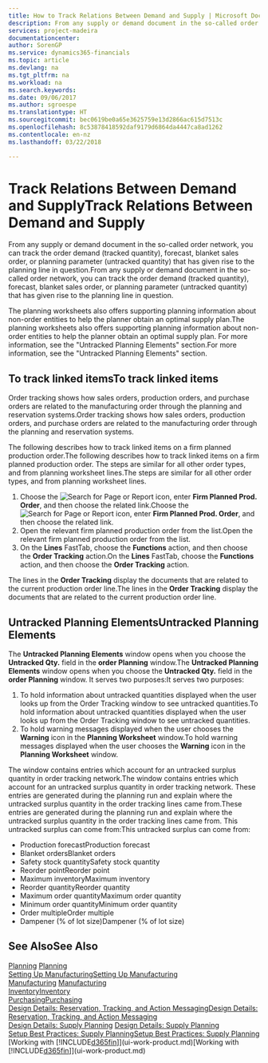 ```yaml
---
title: How to Track Relations Between Demand and Supply | Microsoft Docs
description: From any supply or demand document in the so-called order network, you can track the order demand (tracked quantity), forecast, blanket sales order, or planning parameter (untracked quantity) that has given rise to the planning line in question.
services: project-madeira
documentationcenter: 
author: SorenGP
ms.service: dynamics365-financials
ms.topic: article
ms.devlang: na
ms.tgt_pltfrm: na
ms.workload: na
ms.search.keywords: 
ms.date: 09/06/2017
ms.author: sgroespe
ms.translationtype: HT
ms.sourcegitcommit: bec0619be0a65e3625759e13d2866ac615d7513c
ms.openlocfilehash: 8c53878418592daf9179d6864da4447ca8ad1262
ms.contentlocale: en-nz
ms.lasthandoff: 03/22/2018

---
```

# <a name="track-relations-between-demand-and-supply"></a><span data-ttu-id="e896f-103">Track Relations Between Demand and Supply</span><span class="sxs-lookup"><span data-stu-id="e896f-103">Track Relations Between Demand and Supply</span></span>
<span data-ttu-id="e896f-104">From any supply or demand document in the so-called order network, you can track the order demand (tracked quantity), forecast, blanket sales order, or planning parameter (untracked quantity) that has given rise to the planning line in question.</span><span class="sxs-lookup"><span data-stu-id="e896f-104">From any supply or demand document in the so-called order network, you can track the order demand (tracked quantity), forecast, blanket sales order, or planning parameter (untracked quantity) that has given rise to the planning line in question.</span></span>

<span data-ttu-id="e896f-105">The planning worksheets also offers supporting planning information about non-order entities to help the planner obtain an optimal supply plan.</span><span class="sxs-lookup"><span data-stu-id="e896f-105">The planning worksheets also offers supporting planning information about non-order entities to help the planner obtain an optimal supply plan.</span></span> <span data-ttu-id="e896f-106">For more information, see the "Untracked Planning Elements" section.</span><span class="sxs-lookup"><span data-stu-id="e896f-106">For more information, see the "Untracked Planning Elements" section.</span></span>

## <a name="to-track-linked-items"></a><span data-ttu-id="e896f-107">To track linked items</span><span class="sxs-lookup"><span data-stu-id="e896f-107">To track linked items</span></span>
<span data-ttu-id="e896f-108">Order tracking shows how sales orders, production orders, and purchase orders are related to the manufacturing order through the planning and reservation systems.</span><span class="sxs-lookup"><span data-stu-id="e896f-108">Order tracking shows how sales orders, production orders, and purchase orders are related to the manufacturing order through the planning and reservation systems.</span></span>

<span data-ttu-id="e896f-109">The following describes how to track linked items on a firm planned production order.</span><span class="sxs-lookup"><span data-stu-id="e896f-109">The following describes how to track linked items on a firm planned production order.</span></span> <span data-ttu-id="e896f-110">The steps are similar for all other order types, and from planning worksheet lines.</span><span class="sxs-lookup"><span data-stu-id="e896f-110">The steps are similar for all other order types, and from planning worksheet lines.</span></span>

1. <span data-ttu-id="e896f-111">Choose the ![Search for Page or Report](media/ui-search/search_small.png "Search for Page or Report icon") icon, enter **Firm Planned Prod. Order**, and then choose the related link.</span><span class="sxs-lookup"><span data-stu-id="e896f-111">Choose the ![Search for Page or Report](media/ui-search/search_small.png "Search for Page or Report icon") icon, enter **Firm Planned Prod. Order**, and then choose the related link.</span></span>
2. <span data-ttu-id="e896f-112">Open the relevant firm planned production order from the list.</span><span class="sxs-lookup"><span data-stu-id="e896f-112">Open the relevant firm planned production order from the list.</span></span>
3. <span data-ttu-id="e896f-113">On the **Lines** FastTab, choose the **Functions** action, and then choose the **Order Tracking** action.</span><span class="sxs-lookup"><span data-stu-id="e896f-113">On the **Lines** FastTab, choose the **Functions** action, and then choose the **Order Tracking** action.</span></span>

<span data-ttu-id="e896f-114">The lines in the **Order Tracking** display the documents that are related to the current production order line.</span><span class="sxs-lookup"><span data-stu-id="e896f-114">The lines in the **Order Tracking** display the documents that are related to the current production order line.</span></span>

## <a name="untracked-planning-elements"></a><span data-ttu-id="e896f-115">Untracked Planning Elements</span><span class="sxs-lookup"><span data-stu-id="e896f-115">Untracked Planning Elements</span></span>
<span data-ttu-id="e896f-116">The **Untracked Planning Elements** window opens when you choose the **Untracked Qty.** field in the **order Planning** window.</span><span class="sxs-lookup"><span data-stu-id="e896f-116">The **Untracked Planning Elements** window opens when you choose the **Untracked Qty.** field in the **order Planning** window.</span></span> <span data-ttu-id="e896f-117">It serves two purposes:</span><span class="sxs-lookup"><span data-stu-id="e896f-117">It serves two purposes:</span></span>

1. <span data-ttu-id="e896f-118">To hold information about untracked quantities displayed when the user looks up from the Order Tracking window to see untracked quantities.</span><span class="sxs-lookup"><span data-stu-id="e896f-118">To hold information about untracked quantities displayed when the user looks up from the Order Tracking window to see untracked quantities.</span></span>
2. <span data-ttu-id="e896f-119">To hold warning messages displayed when the user chooses the **Warning** icon in the **Planning Worksheet** window.</span><span class="sxs-lookup"><span data-stu-id="e896f-119">To hold warning messages displayed when the user chooses the **Warning** icon in the **Planning Worksheet** window.</span></span>

<span data-ttu-id="e896f-120">The window contains entries which account for an untracked surplus quantity in order tracking network.</span><span class="sxs-lookup"><span data-stu-id="e896f-120">The window contains entries which account for an untracked surplus quantity in order tracking network.</span></span> <span data-ttu-id="e896f-121">These entries are generated during the planning run and explain where the untracked surplus quantity in the order tracking lines came from.</span><span class="sxs-lookup"><span data-stu-id="e896f-121">These entries are generated during the planning run and explain where the untracked surplus quantity in the order tracking lines came from.</span></span> <span data-ttu-id="e896f-122">This untracked surplus can come from:</span><span class="sxs-lookup"><span data-stu-id="e896f-122">This untracked surplus can come from:</span></span>

- <span data-ttu-id="e896f-123">Production forecast</span><span class="sxs-lookup"><span data-stu-id="e896f-123">Production forecast</span></span>
- <span data-ttu-id="e896f-124">Blanket orders</span><span class="sxs-lookup"><span data-stu-id="e896f-124">Blanket orders</span></span>
- <span data-ttu-id="e896f-125">Safety stock quantity</span><span class="sxs-lookup"><span data-stu-id="e896f-125">Safety stock quantity</span></span>
- <span data-ttu-id="e896f-126">Reorder point</span><span class="sxs-lookup"><span data-stu-id="e896f-126">Reorder point</span></span>
- <span data-ttu-id="e896f-127">Maximum inventory</span><span class="sxs-lookup"><span data-stu-id="e896f-127">Maximum inventory</span></span>
- <span data-ttu-id="e896f-128">Reorder quantity</span><span class="sxs-lookup"><span data-stu-id="e896f-128">Reorder quantity</span></span>
- <span data-ttu-id="e896f-129">Maximum order quantity</span><span class="sxs-lookup"><span data-stu-id="e896f-129">Maximum order quantity</span></span>
- <span data-ttu-id="e896f-130">Minimum order quantity</span><span class="sxs-lookup"><span data-stu-id="e896f-130">Minimum order quantity</span></span>
- <span data-ttu-id="e896f-131">Order multiple</span><span class="sxs-lookup"><span data-stu-id="e896f-131">Order multiple</span></span>
- <span data-ttu-id="e896f-132">Dampener (% of lot size)</span><span class="sxs-lookup"><span data-stu-id="e896f-132">Dampener (% of lot size)</span></span>

## <a name="see-also"></a><span data-ttu-id="e896f-133">See Also</span><span class="sxs-lookup"><span data-stu-id="e896f-133">See Also</span></span>  
<span data-ttu-id="e896f-134">[Planning](production-planning.md) </span><span class="sxs-lookup"><span data-stu-id="e896f-134">[Planning](production-planning.md) </span></span>  
[<span data-ttu-id="e896f-135">Setting Up Manufacturing</span><span class="sxs-lookup"><span data-stu-id="e896f-135">Setting Up Manufacturing</span></span>](production-configure-production-processes.md)  
<span data-ttu-id="e896f-136">[Manufacturing](production-manage-manufacturing.md)  </span><span class="sxs-lookup"><span data-stu-id="e896f-136">[Manufacturing](production-manage-manufacturing.md)  </span></span>  
[<span data-ttu-id="e896f-137">Inventory</span><span class="sxs-lookup"><span data-stu-id="e896f-137">Inventory</span></span>](inventory-manage-inventory.md)  
[<span data-ttu-id="e896f-138">Purchasing</span><span class="sxs-lookup"><span data-stu-id="e896f-138">Purchasing</span></span>](purchasing-manage-purchasing.md)  
[<span data-ttu-id="e896f-139">Design Details: Reservation, Tracking, and Action Messaging</span><span class="sxs-lookup"><span data-stu-id="e896f-139">Design Details: Reservation, Tracking, and Action Messaging</span></span>](design-details-reservation-order-tracking-and-action-messaging.md)  
<span data-ttu-id="e896f-140">[Design Details: Supply Planning](design-details-supply-planning.md) </span><span class="sxs-lookup"><span data-stu-id="e896f-140">[Design Details: Supply Planning](design-details-supply-planning.md) </span></span>  
[<span data-ttu-id="e896f-141">Setup Best Practices: Supply Planning</span><span class="sxs-lookup"><span data-stu-id="e896f-141">Setup Best Practices: Supply Planning</span></span>](setup-best-practices-supply-planning.md)  
<span data-ttu-id="e896f-142">[Working with [!INCLUDE[d365fin](includes/d365fin_md.md)]](ui-work-product.md)</span><span class="sxs-lookup"><span data-stu-id="e896f-142">[Working with [!INCLUDE[d365fin](includes/d365fin_md.md)]](ui-work-product.md)</span></span>

